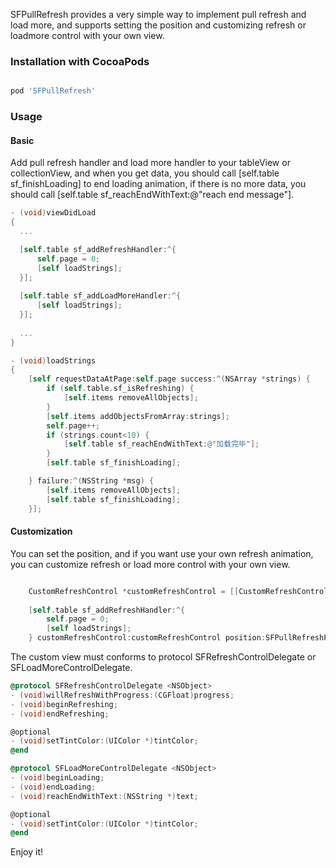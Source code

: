 SFPullRefresh provides a very simple way to implement pull refresh and load more, and supports setting the position and customizing refresh or loadmore control with your own view.


### Installation with CocoaPods

```ruby

pod 'SFPullRefresh'

```


### Usage
#### Basic 
Add pull refresh handler and load more handler to your tableView or collectionView, and when you get data, you should call [self.table sf_finishLoading] to end loading animation, if there is no more data, you should call [self.table sf_reachEndWithText:@"reach end message"].

```objective-c
- (void)viewDidLoad
{
  ...

  [self.table sf_addRefreshHandler:^{
      self.page = 0;
      [self loadStrings];
  }];
    
  [self.table sf_addLoadMoreHandler:^{
      [self loadStrings];
  }];
  
  ...
}

- (void)loadStrings
{
    [self requestDataAtPage:self.page success:^(NSArray *strings) {
        if (self.table.sf_isRefreshing) {
            [self.items removeAllObjects];
        }
        [self.items addObjectsFromArray:strings];
        self.page++;
        if (strings.count<10) {
            [self.table sf_reachEndWithText:@"加载完毕"];
        }
        [self.table sf_finishLoading];

    } failure:^(NSString *msg) {
        [self.items removeAllObjects];
        [self.table sf_finishLoading];
    }];
```
#### Customization
You can set the position, and if you want use your own refresh animation, you can customize refresh or load more control with your own view.

```objective-c

    CustomRefreshControl *customRefreshControl = [[CustomRefreshControl alloc] initWithFrame:CGRectMake(0, 0,  [UIScreen mainScreen].bounds.size.width, 60)];
    
    [self.table sf_addRefreshHandler:^{
        self.page = 0;
        [self loadStrings];
    } customRefreshControl:customRefreshControl position:SFPullRefreshPositionBottom];

```
The custom view must conforms to protocol SFRefreshControlDelegate or SFLoadMoreControlDelegate.
```objective-c
@protocol SFRefreshControlDelegate <NSObject>
- (void)willRefreshWithProgress:(CGFloat)progress;
- (void)beginRefreshing;
- (void)endRefreshing;

@optional
- (void)setTintColor:(UIColor *)tintColor;
@end

@protocol SFLoadMoreControlDelegate <NSObject>
- (void)beginLoading;
- (void)endLoading;
- (void)reachEndWithText:(NSString *)text;

@optional
- (void)setTintColor:(UIColor *)tintColor;
@end
```
Enjoy it!
